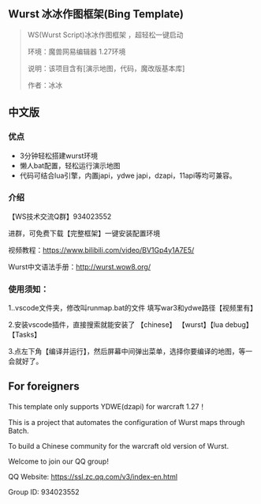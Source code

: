 ## Wurst 冰冰作图框架(Bing Template) 

> WS(Wurst Script)冰冰作图框架 ，超轻松一键启动
>
> 环境：魔兽网易编辑器 1.27环境
>
> 说明：该项目含有[演示地图，代码，魔改版基本库]
>
> 作者：冰冰

## 中文版

### 优点

- 3分钟轻松搭建wurst环境
- 懒人bat配置，轻松运行演示地图
- 代码可结合lua引擎，内置japi，ydwe japi，dzapi，11api等均可兼容。

### 介绍

【WS技术交流Q群】934023552

进群，可免费下载【完整框架】一键安装配置环境

视频教程：https://www.bilibili.com/video/BV1Gp4y1A7E5/

Wurst中文语法手册：http://wurst.wow8.org/

### 使用须知：

1..vscode文件夹，修改叫runmap.bat的文件 
填写war3和ydwe路径【视频里有】

2.安装vscode插件，直接搜索就能安装了
【chinese】 【wurst】【lua debug】【Tasks】

3.点左下角【编译并运行】，然后屏幕中间弹出菜单，选择你要编译的地图，等一会就好了。

## For foreigners

This template only supports YDWE(dzapi) for warcraft 1.27！

This is a project that automates the configuration of Wurst maps through Batch.

To build a Chinese community for the warcraft old version of Wurst.

Welcome to join our QQ group! 

QQ Website: https://ssl.zc.qq.com/v3/index-en.html

Group ID: 934023552



